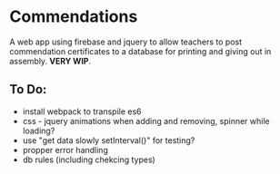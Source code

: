 # Commendations
A web app using firebase and jquery to allow teachers to post commendation certificates to a database for printing and giving out in assembly. __VERY WIP__.

## To Do:
* install webpack to transpile es6
* css - jquery animations when adding and removing, spinner while loading?
* use "get data slowly setInterval()" for testing?
* propper error handling
* db rules (including chekcing types)
